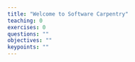 ```yaml
---
title: "Welcome to Software Carpentry"
teaching: 0
exercises: 0
questions: ""
objectives: ""
keypoints: ""
---
```


